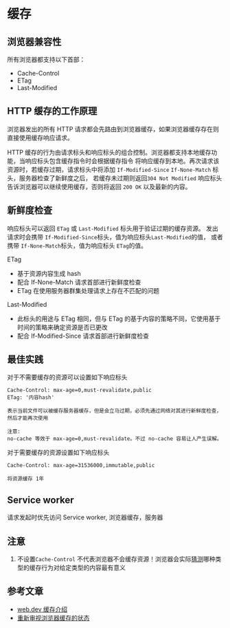 # 缓存

## 浏览器兼容性
所有浏览器都支持以下首部：
- Cache-Control
- ETag
- Last-Modified


## HTTP 缓存的工作原理
浏览器发出的所有 HTTP 请求都会先路由到浏览器缓存，如果浏览器缓存存在则直接使用缓存响应请求。   

HTTP 缓存的行为由请求标头和响应标头的组合控制。浏览器都支持本地缓存功能，当响应标头包含缓存指令时会根据缓存指令
将响应缓存到本地。再次请求该资源时，若缓存过期，请求标头中将添加 `If-Modified-Since` `If-None-Match` 标头，服务器检查了新鲜度之后，
若缓存未过期则返回`304 Not Modified` 响应标头告诉浏览器可以继续使用缓存，否则将返回 `200 OK` 以及最新的内容。  


## 新鲜度检查
响应标头可以返回 `ETag` 或 `Last-Modified`  标头用于验证过期的缓存资源。
发出请求时会携带 `If-Modified-Since`标头，值为响应标头`Last-Modified`的值，
或者携带 `If-None-Match`标头，值为响应标头 `ETag`的值。   


ETag
- 基于资源内容生成 hash 
- 配合 If-None-Match 请求首部进行新鲜度检查
- ETag 在使用服务器群集处理请求上存在不匹配的问题


Last-Modified
- 此标头的用途与 ETag 相同，但与 ETag 的基于内容的策略不同，它使用基于时间的策略来确定资源是否已更改
- 配合 If-Modified-Since 请求首部进行新鲜度检查



## 最佳实践
对于不需要缓存的资源可以设置如下响应标头
```
Cache-Control: max-age=0,must-revalidate,public
ETag: '内容hash'

表示当前文件可以被缓存服务器缓存，但是会立马过期，必须先通过网络对其进行新鲜度检查，然后才能再次使用
```
```
注意:
no-cache 等效于 max-age=0,must-revalidate。不过 no-cache 容易让人产生误解。
```

对于需要缓存的资源设置如下响应标头
```
Cache-Control: max-age=31536000,immutable,public

将资源缓存 1年
```


## Service worker
请求发起时优先访问 Service worker, 浏览器缓存，服务器


## 注意
1. 不设置`Cache-Control` 不代表浏览器不会缓存资源！浏览器会实际[猜测](https://www.mnot.net/blog/2017/03/16/browser-caching#heuristic-freshness)哪种类型的缓存行为对给定类型的内容最有意义


## 参考文章
- [web.dev 缓存介绍](https://web.dev/articles/http-cache?hl=zh-cn)
- [重新审视浏览器缓存的状态](https://www.mnot.net/blog/2017/03/16/browser-caching#heuristic-freshness)
